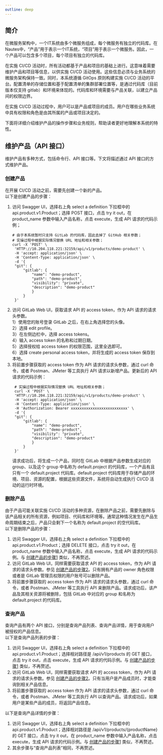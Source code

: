 ```yaml
---
outline: deep
---
```


## 简介

在微服务架构中，一个IT系统由多个微服务组成，每个微服务有独立的代码库。在Nautes中，“产品”用于表示一个IT系统，“项目”用于表示一个微服务。因此，一个产品可以包含多个项目，每个项目有独立的代码库。

在实施 CI/CD 活动时，所有活动都基于产品和项目的基础上进行。这意味着需要维护产品和项目等信息，以供实施 CI/CD 活动使用。这些信息必须与业务系统的微服务架构保持一致。同时，本系统遵循 GitOps 原则构建实施 CI/CD 活动的平台。配置清单的存储位置和基于配置清单的集群部署位置等，是通过代码库（目前版本仅支持 gitlab）和环境来体现的。代码库和环境需要与产品关联，以建立产品间的权限边界。

在实施 CI/CD 活动过程中，用户可以是产品或项目的成员。用户在哪些业务系统中具有权限和角色是由其所属的产品或项目决定的。

下面将详细介绍维护产品的操作步骤和业务规则，帮助读者更好地理解本系统的特性。

## 维护产品（API 接口）
维护产品有多种方式，包括命令行、API 接口等。下文将描述通过 API 接口的方式维护产品。

### 创建产品
在开展 CI/CD 活动之前，需要先创建一个新的产品。  
以下是创建产品的步骤：
1. 访问 Swagger UI，选择右上角 select a definition 下拉框中的 api.product.v1.Product；选择 POST 接口，点击 try it out，在 product_name 参数中输入产品名称，点击 execute，生成 API 请求的代码示例；  
   ```Shell
   # 由于本系统暂时只支持 GitLab 的代码库，因此去掉了 GitHub 相关参数； 
   # 实操过程中根据实际情况替换 URL 地址和相关参数； 
   curl -X 'POST' \
    'HTTP://10.204.118.221:32159/api/v1/products/demo-product' \
    -H 'accept: application/json' \
    -H 'Content-Type: application/json' \
    -d '{
    "git": {
        "gitlab": {
            "name": "demo-product",
            "path": "demo-product",
            "visibility": "private",
            "description": "demo-product"
            }
        }
    }'
   ```
2. 访问 GitLab Web UI，获取请求 API 的 access token，作为 API 请求的请求头参数。  
    1）使用您的账号登录 GitLab 之后，在右上角选择您的头像。  
    2）选择 edit profile。  
    3）在左侧边栏中，选择 access tokens。    
    4）输入 access token 的名称和过期日期。  
    5）选择授权给 access token 的权限范围，这里全选即可。  
    6）选择 create personal access token，并将生成的 access token 保存到本地。  
3. 将前置步骤获取的 access token 作为 API 请求的请求头参数，通过 curl 命令，或者 Postman、JMeter 等工具执行 API 请求以新增产品。更新后的 API 请求的代码示例：
   ```Shell
    # 实操过程中根据实际情况替换 URL 地址和相关参数；
    curl -X 'POST' \
    'HTTP://10.204.118.221:32159/api/v1/products/demo-product' \
    -H 'accept: application/json' \
    -H 'Content-Type: application/json' \
    -H 'Authorization: Bearer xxxxxxxxxxxxxxxxxxxxxxxxxx' \
    -d '{
    "git": {
        "gitlab": {
            "name": "demo-product",
            "path": "demo-product",
            "visibility": "private",
            "description": "demo-product"
            }
        }
    }'
   ```
    请求成功后，将生成一个产品，同时在 GitLab 中根据产品参数生成对应的 group、以及这个 group 中名称为 default.project 的代码库，一个产品有且只有一个 default.project 代码库。default.project 代码库用于存储产品的环境、项目、资源的配置，根据这些资源文件，系统将自动生成执行 CI/CD 活动的运行时环境。

### 删除产品
由于产品可能关联实施 CI/CD 活动的多种资源，在删除产品之前，需要先删除与该产品相关的所有资源，例如项目、代码库和环境等。通常这种情况发生在产品生命周期结束之后，产品只会剩下一个名称为 default.project 的空代码库。    
以下是删除产品的步骤：
1. 访问 Swagger UI，选择右上角 select a definition 下拉框中的 api.product.v1.Product；选择 DELETE 接口，点击 try it out，在 product_name 参数中输入产品名称，点击 execute，生成 API 请求的代码示例。与 [创建产品的步骤1](#创建产品) 类似，不再赘述。
2. 访问 GitLab Web UI，同样需要获取请求 API 的 access token，作为 API 请求的请求头参数。参见 [创建产品的步骤2](#创建产品)。只有拥有产品的 owner 角色权限或者是 GitLab 管理员权限的用户账号可以删除产品。
3. 将前置步骤获取的 access token 作为 API 请求的请求头参数，通过 curl 命令，或者 Postman、JMeter 等工具执行 API 来删除产品。请求成功后，该产品及其相关资源将被删除，包括 GitLab 中对应的 group 和名称为 default.project 的代码库。


### 查询产品
查询产品有两个 API 接口，分别是查询产品列表、查询产品详情，用于查询用户被授权的产品信息。  
以下是查询产品列表的步骤：
1. 访问 Swagger UI，选择右上角 select a definition 下拉框中的 api.product.v1.Product；选择相对路径是 /api/v1/products 的 GET 接口，点击 try it out，点击 execute，生成 API 请求的代码示例。与 [创建产品的步骤1](#创建产品) 类似，不再赘述。
2. 访问 GitLab Web UI，同样需要获取请求 API 的 access token，作为 API 请求的请求头参数。参见 [创建产品的步骤2](#创建产品)。只有当用户是产品成员时，才能查询到相关产品信息。
3. 将前置步骤获取的 access token 作为 API 请求的请求头参数，通过 curl 命令，或者 Postman、JMeter 等工具执行 API 以查询产品。请求成功后，如果用户是某些产品的成员，将返回产品信息。
   
以下是查询产品详情的步骤：
1. 访问 Swagger UI，选择右上角 select a definition 下拉框中的 api.product.v1.Product；选择相对路径是 /api/v1/products/{productName} 的 GET 接口，点击 try it out，在 product_name 参数中输入产品名称，点击 execute，生成 API 请求的代码示例。与 [创建产品的步骤1](#创建产品) 类似，不再赘述。
2. 其余步骤与“查询产品列表”相同，不再赘述。
